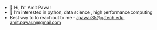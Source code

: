 - 👋 Hi, I’m Amit Pawar
- 👀 I’m interested in python, data science , high performance computing
- Best way to to reach out to me - apawar35@gatech.edu, amit.pawar.n@gmail.com
<!---
apawar35/apawar35 is a ✨ special ✨ repository because its `README.md` (this file) appears on your GitHub profile.
You can click the Preview link to take a look at your changes.
--->

